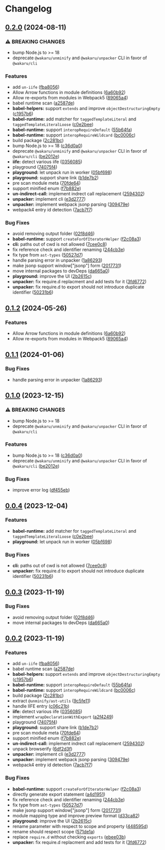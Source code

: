# Changelog

## [0.2.0](https://github.com/itsbrex/wakaru/compare/unpacker-v0.1.2...unpacker-v0.2.0) (2024-08-11)


### ⚠ BREAKING CHANGES

* bump Node.js to >= 18
* deprecate `@wakaru/unminify` and `@wakaru/unpacker` CLI in favor of `@wakaru/cli`

### Features

* add `un-iife` ([fba8056](https://github.com/itsbrex/wakaru/commit/fba805626f0f16b15c83cc333b77a46fbd3ee67c))
* Allow Arrow functions in module definitions ([6a60b92](https://github.com/itsbrex/wakaru/commit/6a60b9222ebcc7099f4ba162ecc868343bdb18ff))
* Allow re-exports from modules in Webpack5 ([89065a4](https://github.com/itsbrex/wakaru/commit/89065a4e689b08d3e098c2e2d9eb647f896f78c8))
* babel runtime scan ([a2587de](https://github.com/itsbrex/wakaru/commit/a2587ded911cc61ca31c893851e7c4417015658b))
* **babel-helpers:** support `extends` and improve `objectDestructuringEmpty` ([c1957b6](https://github.com/itsbrex/wakaru/commit/c1957b63819f416237246bf6d53f19072ce93536))
* **babel-runtime:** add matcher for `taggedTemplateLiteral` and `taggedTemplateLiteralLoose` ([c0e2bee](https://github.com/itsbrex/wakaru/commit/c0e2beeb743f9188050b3a9ab18bf28fd70ddb4b))
* **babel-runtime:** support `interopRequireDefault` ([55b64fa](https://github.com/itsbrex/wakaru/commit/55b64fa2dcb57183476acb64b50cbcce40894a55))
* **babel-runtime:** support `interopRequireWildcard` ([bc0006c](https://github.com/itsbrex/wakaru/commit/bc0006ccf378859ed5b6fbc174947c3eb4ebffa2))
* build package ([2c281bc](https://github.com/itsbrex/wakaru/commit/2c281bc29af5e609bbd352b1bde4b14d5b3122e5))
* bump Node.js to &gt;= 18 ([c36d0a0](https://github.com/itsbrex/wakaru/commit/c36d0a0176db56e98841051db264ab4c4f13739d))
* deprecate `@wakaru/unminify` and `@wakaru/unpacker` CLI in favor of `@wakaru/cli` ([be2012e](https://github.com/itsbrex/wakaru/commit/be2012e112145e0025cef7aa74a9686c0f952a6d))
* **iife:** detect various iife ([0356085](https://github.com/itsbrex/wakaru/commit/035608500def05031f24dc2c46e224eda986cac4))
* playground ([74075f4](https://github.com/itsbrex/wakaru/commit/74075f43e8c47aabe23fe6bd680fc57a31ede219))
* **playground:** let unpack run in worker ([05bf698](https://github.com/itsbrex/wakaru/commit/05bf698b5b1f5f4464422d07e78fcf8fe5956b29))
* **playground:** support share link ([b1de7b2](https://github.com/itsbrex/wakaru/commit/b1de7b2cf3aab95ec619489a587f4bbd76c6e514))
* pre scan module meta ([70fde64](https://github.com/itsbrex/wakaru/commit/70fde646079d483dc4b91fff2d206c3ef786adc8))
* support minified enum ([f7b882e](https://github.com/itsbrex/wakaru/commit/f7b882e0f6e1a5b8223a85d5f159ba5c419a3fcf))
* **un-indirect-call:** implement indrect call replacement ([2594302](https://github.com/itsbrex/wakaru/commit/25943028817dfcf99c424afd867fbd4ffc246d84))
* **unpacker:** implement cli ([e3d2777](https://github.com/itsbrex/wakaru/commit/e3d277770d20c11d5af09073d202fd6f4416f4c9))
* **unpacker:** implement webpack jsonp parsing ([309479e](https://github.com/itsbrex/wakaru/commit/309479ec082bd06daa4587e3648e3b3b82dfa3c6))
* webpack4 entry id detection ([7acb7f7](https://github.com/itsbrex/wakaru/commit/7acb7f7df7bc2fa581cda852104b0b8c92fd43f9))


### Bug Fixes

* avoid removing output folder ([02f8d46](https://github.com/itsbrex/wakaru/commit/02f8d4631dcbe62f2a91b6b0b88811dd06d31039))
* **babel-runtime:** support `createForOfIteratorHelper` ([f2c08a3](https://github.com/itsbrex/wakaru/commit/f2c08a3e1730cf27aabb919d33c69229eb150db6))
* **cli:** paths out of cwd is not allowed ([7cee0c8](https://github.com/itsbrex/wakaru/commit/7cee0c8d461a12fb710a44722be043065cf072ed))
* fix reference check and identifier renaming ([244cb3e](https://github.com/itsbrex/wakaru/commit/244cb3ebfc89634b8b91c1efda7ecd4a687c6f94))
* fix type from `ast-types` ([50527d7](https://github.com/itsbrex/wakaru/commit/50527d708d1f17de1bae4d67fb650bbf84f86dd9))
* handle parsing error in unpacker ([1a86293](https://github.com/itsbrex/wakaru/commit/1a8629343e5fc8284c82af591a64ce8164dd222c))
* make jsonp support window["jsonp"] form ([2017731](https://github.com/itsbrex/wakaru/commit/20177314a155bcb04efa794005dba840f7cb2418))
* move internal packages to devDeps ([da665a0](https://github.com/itsbrex/wakaru/commit/da665a09d4e2915fcc8d80e6f687c723160bf097))
* **playground:** improve the UI ([2b2615c](https://github.com/itsbrex/wakaru/commit/2b2615c7ebaf4aee98802adf01b27f9235a69851))
* **unpacker:** fix require.d replacment and add tests for it ([3fd6772](https://github.com/itsbrex/wakaru/commit/3fd677265202f3725776a094faeac994f7ae6463))
* **unpacker:** fix require.d to export should not introduce duplicate identifier ([50231b6](https://github.com/itsbrex/wakaru/commit/50231b626e61c1e078a52cd2fc8ed813bcbe6cd9))

## [0.1.2](https://github.com/pionxzh/wakaru/compare/unpacker-v0.1.1...unpacker-v0.1.2) (2024-05-26)


### Features

* Allow Arrow functions in module definitions ([6a60b92](https://github.com/pionxzh/wakaru/commit/6a60b9222ebcc7099f4ba162ecc868343bdb18ff))
* Allow re-exports from modules in Webpack5 ([89065a4](https://github.com/pionxzh/wakaru/commit/89065a4e689b08d3e098c2e2d9eb647f896f78c8))

## [0.1.1](https://github.com/pionxzh/wakaru/compare/unpacker-v0.1.0...unpacker-v0.1.1) (2024-01-06)


### Bug Fixes

* handle parsing error in unpacker ([1a86293](https://github.com/pionxzh/wakaru/commit/1a8629343e5fc8284c82af591a64ce8164dd222c))

## [0.1.0](https://github.com/pionxzh/wakaru/compare/unpacker-v0.0.4...unpacker-v0.1.0) (2023-12-15)


### ⚠ BREAKING CHANGES

* bump Node.js to >= 18
* deprecate `@wakaru/unminify` and `@wakaru/unpacker` CLI in favor of `@wakaru/cli`

### Features

* bump Node.js to &gt;= 18 ([c36d0a0](https://github.com/pionxzh/wakaru/commit/c36d0a0176db56e98841051db264ab4c4f13739d))
* deprecate `@wakaru/unminify` and `@wakaru/unpacker` CLI in favor of `@wakaru/cli` ([be2012e](https://github.com/pionxzh/wakaru/commit/be2012e112145e0025cef7aa74a9686c0f952a6d))


### Bug Fixes

* improve error log ([df455eb](https://github.com/pionxzh/wakaru/commit/df455eb5fc4186d0d57d7ae5d676a8b45407ad64))

## [0.0.4](https://github.com/pionxzh/wakaru/compare/unpacker-v0.0.3...unpacker-v0.0.4) (2023-12-04)


### Features

* **babel-runtime:** add matcher for `taggedTemplateLiteral` and `taggedTemplateLiteralLoose` ([c0e2bee](https://github.com/pionxzh/wakaru/commit/c0e2beeb743f9188050b3a9ab18bf28fd70ddb4b))
* **playground:** let unpack run in worker ([05bf698](https://github.com/pionxzh/wakaru/commit/05bf698b5b1f5f4464422d07e78fcf8fe5956b29))


### Bug Fixes

* **cli:** paths out of cwd is not allowed ([7cee0c8](https://github.com/pionxzh/wakaru/commit/7cee0c8d461a12fb710a44722be043065cf072ed))
* **unpacker:** fix require.d to export should not introduce duplicate identifier ([50231b6](https://github.com/pionxzh/wakaru/commit/50231b626e61c1e078a52cd2fc8ed813bcbe6cd9))

## [0.0.3](https://github.com/pionxzh/wakaru/compare/unpacker-v0.0.2...unpacker-v0.0.3) (2023-11-19)


### Bug Fixes

* avoid removing output folder ([02f8d46](https://github.com/pionxzh/wakaru/commit/02f8d4631dcbe62f2a91b6b0b88811dd06d31039))
* move internal packages to devDeps ([da665a0](https://github.com/pionxzh/wakaru/commit/da665a09d4e2915fcc8d80e6f687c723160bf097))

## [0.0.2](https://github.com/pionxzh/wakaru/compare/unpacker-v0.0.1...unpacker-v0.0.2) (2023-11-19)


### Features

* add `un-iife` ([fba8056](https://github.com/pionxzh/wakaru/commit/fba805626f0f16b15c83cc333b77a46fbd3ee67c))
* babel runtime scan ([a2587de](https://github.com/pionxzh/wakaru/commit/a2587ded911cc61ca31c893851e7c4417015658b))
* **babel-helpers:** support `extends` and improve `objectDestructuringEmpty` ([c1957b6](https://github.com/pionxzh/wakaru/commit/c1957b63819f416237246bf6d53f19072ce93536))
* **babel-runtime:** support `interopRequireDefault` ([55b64fa](https://github.com/pionxzh/wakaru/commit/55b64fa2dcb57183476acb64b50cbcce40894a55))
* **babel-runtime:** support `interopRequireWildcard` ([bc0006c](https://github.com/pionxzh/wakaru/commit/bc0006ccf378859ed5b6fbc174947c3eb4ebffa2))
* build package ([2c281bc](https://github.com/pionxzh/wakaru/commit/2c281bc29af5e609bbd352b1bde4b14d5b3122e5))
* extract `@unminify/ast-utils` ([9c5fe11](https://github.com/pionxzh/wakaru/commit/9c5fe1147001edf1620fb3e1660010ee81ba2408))
* handle IIFE entry ([c06c21b](https://github.com/pionxzh/wakaru/commit/c06c21b495169d8321a115d7e235951285514a11))
* **iife:** detect various iife ([0356085](https://github.com/pionxzh/wakaru/commit/035608500def05031f24dc2c46e224eda986cac4))
* implement `wrapDeclarationWithExport` ([a2f4249](https://github.com/pionxzh/wakaru/commit/a2f42496c1b93726feaae15156e869a74b2df9f1))
* playground ([74075f4](https://github.com/pionxzh/wakaru/commit/74075f43e8c47aabe23fe6bd680fc57a31ede219))
* **playground:** support share link ([b1de7b2](https://github.com/pionxzh/wakaru/commit/b1de7b2cf3aab95ec619489a587f4bbd76c6e514))
* pre scan module meta ([70fde64](https://github.com/pionxzh/wakaru/commit/70fde646079d483dc4b91fff2d206c3ef786adc8))
* support minified enum ([f7b882e](https://github.com/pionxzh/wakaru/commit/f7b882e0f6e1a5b8223a85d5f159ba5c419a3fcf))
* **un-indirect-call:** implement indrect call replacement ([2594302](https://github.com/pionxzh/wakaru/commit/25943028817dfcf99c424afd867fbd4ffc246d84))
* unpack browserify ([6df2d3f](https://github.com/pionxzh/wakaru/commit/6df2d3f537e7799168f2bfcaea8534fb81e563e9))
* **unpacker:** implement cli ([e3d2777](https://github.com/pionxzh/wakaru/commit/e3d277770d20c11d5af09073d202fd6f4416f4c9))
* **unpacker:** implement webpack jsonp parsing ([309479e](https://github.com/pionxzh/wakaru/commit/309479ec082bd06daa4587e3648e3b3b82dfa3c6))
* webpack4 entry id detection ([7acb7f7](https://github.com/pionxzh/wakaru/commit/7acb7f7df7bc2fa581cda852104b0b8c92fd43f9))


### Bug Fixes

* **babel-runtime:** support `createForOfIteratorHelper` ([f2c08a3](https://github.com/pionxzh/wakaru/commit/f2c08a3e1730cf27aabb919d33c69229eb150db6))
* directly generate export statement ([a4d1951](https://github.com/pionxzh/wakaru/commit/a4d1951b33b9ea50ffae8b1b5fad96e8fa2fb323))
* fix reference check and identifier renaming ([244cb3e](https://github.com/pionxzh/wakaru/commit/244cb3ebfc89634b8b91c1efda7ecd4a687c6f94))
* fix type from `ast-types` ([50527d7](https://github.com/pionxzh/wakaru/commit/50527d708d1f17de1bae4d67fb650bbf84f86dd9))
* make jsonp support window["jsonp"] form ([2017731](https://github.com/pionxzh/wakaru/commit/20177314a155bcb04efa794005dba840f7cb2418))
* module mapping type and improve preview format ([d33ca82](https://github.com/pionxzh/wakaru/commit/d33ca82af900cf54f2626beddcb668713b8821ff))
* **playground:** improve the UI ([2b2615c](https://github.com/pionxzh/wakaru/commit/2b2615c7ebaf4aee98802adf01b27f9235a69851))
* rename parameter with respect to scope and property ([448595d](https://github.com/pionxzh/wakaru/commit/448595ddb83815b29136cb21e7ac32d13c470975))
* rename should respect scope ([571de1a](https://github.com/pionxzh/wakaru/commit/571de1a259cd292813dadb799aa2d29a599fa3ba))
* replace `require.d` without checking `exports` ([ebee03b](https://github.com/pionxzh/wakaru/commit/ebee03b921b9fb025dcf559b33000651ba07471a))
* **unpacker:** fix require.d replacment and add tests for it ([3fd6772](https://github.com/pionxzh/wakaru/commit/3fd677265202f3725776a094faeac994f7ae6463))
